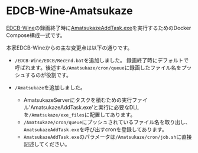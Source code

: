 # EDCB-Wine-Amatsukaze

[EDCB-Wine](https://github.com/tsukumijima/EDCB-Wine/tree/master)の録画終了時に[AmatsukazeAddTask.exe](https://github.com/nekopanda/Amatsukaze)を実行するためのDocker Compose構成一式です。

本家EDCB-Wineからの主な変更点は以下の通りです。

* `/EDCB-Wine/EDCB/RecEnd.bat`を追加しました。
録画終了時にデフォルトで呼ばれます。後述する`/Amatsukaze/cron/queue`に録画したファイル名をプッシュするのが役割です。

* `/Amatsukaze`を追加しました。
  * AmatsukazeServerにタスクを積むための実行ファイル'AmatsukazeAddTask.exe'と実行に必要なDLLを`/Amatsukaze/exe_files`に配置してあります。
  * `/Amatsukaze/cron/queue`にプッシュされているファイル名を取り出し、`AmatsukazeAddTask.exe`を呼び出すcronを登録してあります。
  * `AmatsukazeAddTask.exe`のパラメータは`/Amatsukaze/cron/job.sh`に直接記述してください。
